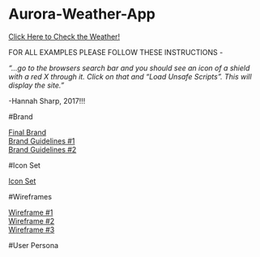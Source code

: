 # Aurora-Weather-App

<a href="https://htmlpreview.github.io/?https://github.com/marksleator/Aurora-Weather-App/blob/master/weather.html#firstPage">Click Here to Check the Weather!</a>

<p>FOR ALL EXAMPLES PLEASE FOLLOW THESE INSTRUCTIONS - 

<i>“…go to the browsers search bar and you should see an icon of a shield with a red X through it. Click on that and “Load Unsafe Scripts”. This will display the site.” </i>

-Hannah Sharp, 2017!!! </p>


#Brand

<a href="https://github.com/marksleator/Aurora-Weather-App/blob/master/Brand.jpg">Final Brand</a><br>
<a href="https://github.com/marksleator/Aurora-Weather-App/blob/master/Brand%20Guidelines%20%231.jpg">Brand Guidelines #1</a><br>
<a href="https://github.com/marksleator/Aurora-Weather-App/blob/master/Brand%20Guidelines%20%232.jpg">Brand Guidelines #2</a>

#Icon Set

<a href="https://github.com/marksleator/Aurora-Weather-App/blob/master/Interview%20Style%20Sheet%202.jpg">Icon Set</a>


#Wireframes

<a href="https://github.com/marksleator/Aurora-Weather-App/blob/master/Wireframe%20Lifecycle%20%231.jpg">Wireframe #1</a><br>
<a href="https://github.com/marksleator/Aurora-Weather-App/blob/master/Wireframe%20Life%20Cycle%20%232.jpg">Wireframe #2</a><br>
<a href="https://github.com/marksleator/Aurora-Weather-App/blob/master/Wireframe%20Life%20Cycle%20%233.jpg">Wireframe #3</a>


#User Persona

<a href=""></a>



<a href=""></a>
<a href=""></a>
<a href=""></a>
<a href=""></a>
<a href=""></a>
<a href=""></a>
<a href=""></a>
